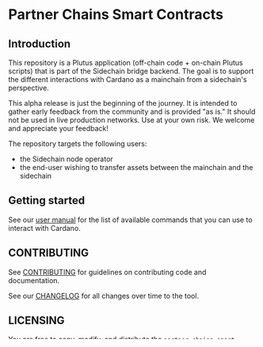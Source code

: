 # Partner Chains Smart Contracts

## Introduction

This repository is a Plutus application (off-chain code + on-chain Plutus scripts) that is part of the Sidechain bridge backend. The goal is to support the different interactions with Cardano as a mainchain from a sidechain's perspective.

This alpha release is just the beginning of the journey. It is intended to gather early feedback from the community and is provided "as is." It should not be used in live production networks. Use at your own risk. We welcome and appreciate your feedback!

The repository targets the following users:

* the Sidechain node operator
* the end-user wishing to transfer assets between the mainchain and the sidechain

## Getting started

See our [user manual](./offchain/README.md) for the list of available commands that you can use to interact with Cardano.

## CONTRIBUTING

See [CONTRIBUTING](./CONTRIBUTING.md) for guidelines on contributing code and documentation.

See our [CHANGELOG](./CHANGELOG.md) for all changes over time to the tool.

## LICENSING

You are free to copy, modify, and distribute the `partner-chains-smart-contracts` project under the terms of the Apache 2.0 license.

See the [LICENSE](./LICENSE) and [NOTICE](./NOTICE) files for details.
